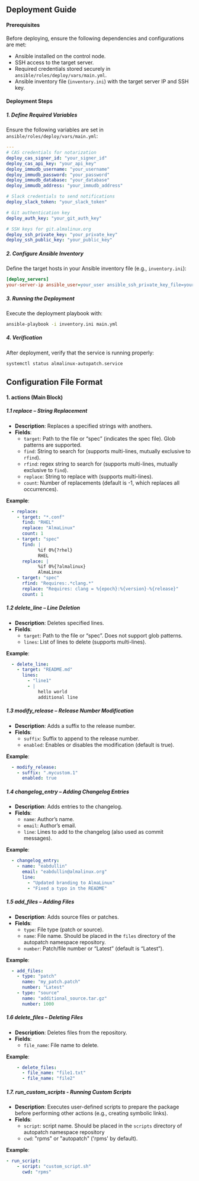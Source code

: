 ## Deployment Guide

#### Prerequisites

Before deploying, ensure the following dependencies and configurations are met:

- Ansible installed on the control node.
- SSH access to the target server.
- Required credentials stored securely in `ansible/roles/deploy/vars/main.yml`.
- Ansible inventory file (`inventory.ini`) with the target server IP and SSH key.

#### Deployment Steps

##### 1. Define Required Variables

Ensure the following variables are set in `ansible/roles/deploy/vars/main.yml`:

```yaml
---
# CAS credentials for notarization
deploy_cas_signer_id: "your_signer_id"
deploy_cas_api_key: "your_api_key"
deploy_immudb_username: "your_username"
deploy_immudb_password: "your_password"
deploy_immudb_database: "your_database"
deploy_immudb_address: "your_immudb_address"

# Slack credentials to send notifications
deploy_slack_token: "your_slack_token"

# Git authentication key
deploy_auth_key: "your_git_auth_key"

# SSH keys for git.almalinux.org
deploy_ssh_private_key: "your_private_key"
deploy_ssh_public_key: "your_public_key"
```

##### 2. Configure Ansible Inventory

Define the target hosts in your Ansible inventory file (e.g., `inventory.ini`):

```ini
[deploy_servers]
your-server-ip ansible_user=your_user ansible_ssh_private_key_file=your_key
```

##### 3. Running the Deployment

Execute the deployment playbook with:

```bash
ansible-playbook -i inventory.ini main.yml
```

##### 4. Verification

After deployment, verify that the service is running properly:

```bash
systemctl status almalinux-autopatch.service
```


## Configuration File Format

#### 1. actions (Main Block)

##### 1.1 replace – String Replacement

- **Description**: Replaces a specified strings with anothers.
- **Fields**:
  - `target`: Path to the file or “spec” (indicates the spec file). Glob patterns are supported.
  - `find`: String to search for (supports multi-lines, mutually exclusive to `rfind`).
  - `rfind`: regex string to search for (supports multi-lines, mutually exclusive to `find`).
  - `replace`: String to replace with (supports multi-lines).
  - `count`: Number of replacements (default is -1, which replaces all occurrences).

**Example**:
```yaml
  - replace:
    - target: "*.conf"
      find: "RHEL"
      replace: "AlmaLinux"
      count: 1
    - target: "spec"
      find: |
            %if 0%{?rhel}
            RHEL
      replace: |
            %if 0%{?almalinux}
            AlmaLinux
    - target: "spec"
      rfind: "Requires:.*clang.*"
      replace: "Requires: clang = %{epoch}:%{version}-%{release}"
      count: 1
```

##### 1.2 delete_line – Line Deletion

- **Description**: Deletes specified lines.
- **Fields**:
  - `target`: Path to the file or “spec”. Does not support glob patterns.
  - `lines`:  List of lines to delete (supports multi-lines).

**Example**:
```yaml
  - delete_line:
    - target: "README.md"
      lines:
        - "line1"
        - |
            hello world
            additional line
```

##### 1.3 modify_release – Release Number Modification

- **Description**: Adds a suffix to the release number.
- **Fields**:
  - `suffix`: Suffix to append to the release number.
  - `enabled`: Enables or disables the modification (default is true).

**Example**:
```yaml
  - modify_release:
    - suffix: ".mycustom.1"
      enabled: true
```

##### 1.4 changelog_entry – Adding Changelog Entries

- **Description**: Adds entries to the changelog.
- **Fields**:
  - `name`: Author’s name.
  - `email`: Author’s email.
  - `line`: Lines to add to the changelog (also used as commit messages).

**Example**:
```yaml
  - changelog_entry:
    - name: "eabdullin"
      email: "eabdullin@almalinux.org"
      line:
        - "Updated branding to AlmaLinux"
        - "Fixed a typo in the README"
```

##### 1.5 add_files – Adding Files

- **Description**: Adds source files or patches.
- **Fields**:
  - `type`: File type (patch or source).
  - `name`: File name. Should be placed in the `files` directory of the autopatch namespace repository.
  - `number`: Patch/file number or “Latest” (default is “Latest”).

**Example**:
```yaml
  - add_files:
    - type: "patch"
      name: "my_patch.patch"
      number: "Latest"
    - type: "source"
      name: "additional_source.tar.gz"
      number: 1000
```

##### 1.6 delete_files – Deleting Files

- **Description**: Deletes files from the repository.
- **Fields**:
  - `file_name`: File name to delete.

**Example**:
```yaml
    - delete_files:
      - file_name: "file1.txt"
      - file_name: "file2"
```

##### 1.7. run_custom_scripts - Running Custom Scripts

- **Description**: Executes user-defined scripts to prepare the package before performing other actions (e.g., creating symbolic links).
- **Fields**: 
  - `script`: script name. Should be placed in the `scripts` directory of autopatch namespace repository
  - `cwd`: "rpms" or "autopatch" ('rpms' by default).

**Example**:
```yaml
- run_script:
    - script: "custom_script.sh"
      cwd: "rpms"

```

